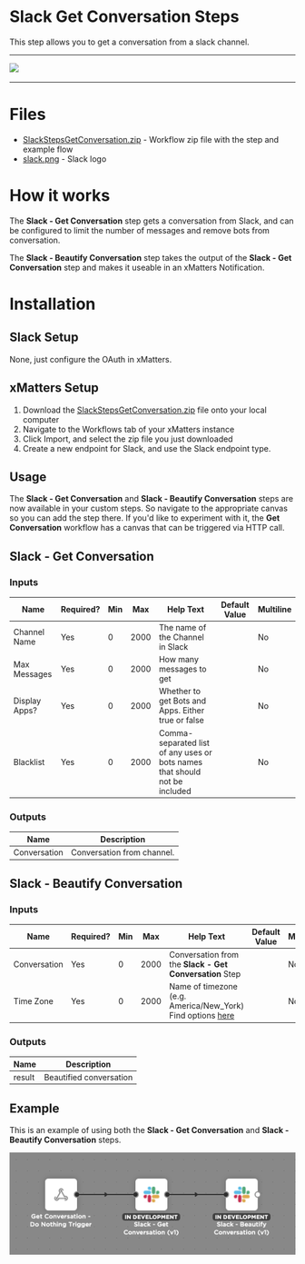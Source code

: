 # Slack Get Conversation Steps

This step allows you to get a conversation from a slack channel.


---------

<kbd>
  <img src="https://github.com/xmatters/xMatters-Labs/raw/master/media/disclaimer.png">
</kbd>

---------

# Files

* [SlackStepsGetConversation.zip](SlackStepsGetConversation.zip) - Workflow zip file with the step and example flow
* [slack.png](/slack.png) - Slack logo

# How it works
The **Slack - Get Conversation** step gets a conversation from Slack, and can be configured to limit the number of messages and remove bots from conversation.

The **Slack - Beautify Conversation** step takes the output of the **Slack - Get Conversation** step and makes it useable in an xMatters Notification.


# Installation

## Slack Setup
None, just configure the OAuth in xMatters.

## xMatters Setup
1. Download the [SlackStepsGetConversation.zip](SlackStepsGetConversation.zip) file onto your local computer
2. Navigate to the Workflows tab of your xMatters instance
3. Click Import, and select the zip file you just downloaded
4. Create a new endpoint for Slack, and use the Slack endpoint type.


## Usage
The **Slack - Get Conversation** and **Slack - Beautify Conversation** steps are now available in your custom steps. So navigate to the appropriate canvas so you can add the step there. If you'd like to experiment with it, the **Get Conversation** workflow has a canvas that can be triggered via HTTP call. 

## Slack - Get Conversation

### Inputs
| Name  | Required? | Min | Max | Help Text | Default Value | Multiline |
| ----- | ----------| --- | --- | --------- | ------------- | --------- |
| Channel Name | Yes | 0 | 2000 | The name of the Channel in Slack | | No |
| Max Messages | Yes | 0 | 2000 | How many messages to get | | No |
| Display Apps? | Yes | 0 | 2000 | Whether to get Bots and Apps. Either true or false | | No |
| Blacklist | Yes | 0 | 2000 | Comma-separated list of any uses or bots names that should not be included | | No |


### Outputs

| Name | Description |
| ---- | ----------  |
| Conversation | Conversation from channel. |


## Slack - Beautify Conversation

### Inputs
| Name  | Required? | Min | Max | Help Text | Default Value | Multiline |
| ----- | ----------| --- | --- | --------- | ------------- | --------- |
| Conversation | Yes | 0 | 2000 | Conversation from the **Slack - Get Conversation** Step | | No |
| Time Zone | Yes | 0 | 2000 | Name of timezone (e.g. America/New_York) Find options [here](https://en.wikipedia.org/wiki/List_of_tz_database_time_zones) | | No |


### Outputs

| Name | Description |
| ---- | ----------  |
| result | Beautified conversation |


## Example
This is an example of using both the **Slack - Get Conversation** and **Slack - Beautify Conversation** steps.

<kbd>
	<img src="/media/ExampleFlow.png">
</kbd>

